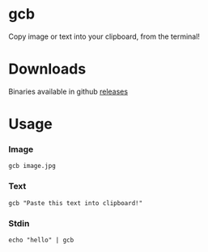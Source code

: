 # gcb

Copy image or text into your clipboard, from the terminal!

# Downloads

Binaries available in github [releases](https://github.com/thewh1teagle/gcb/releases/tag/latest)

# Usage

### Image
```console
gcb image.jpg
```

### Text
```console
gcb "Paste this text into clipboard!"
```

### Stdin
```console
echo "hello" | gcb 
```
